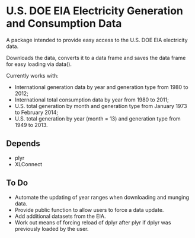 # U.S. DOE EIA Electricity Generation and Consumption Data

A package intended to provide easy access to the U.S. DOE EIA electricity data.

Downloads the data, converts it to a data frame and saves the data frame for easy loading via data().

Currently works with: 

* International generation data by year and generation type from 1980 to 2012;
* International total consumption data by year from 1980 to 2011;
* U.S. total generation by month and generation type from January 1973 to February 2014;
* U.S. total generation by year (month = 13) and generation type from 1949 to 2013.

## Depends

* plyr
* XLConnect

## To Do

* Automate the updating of year ranges when downloading and munging data.
* Provide public function to allow users to force a data update.
* Add additional datasets from the EIA.
* Work out means of forcing reload of dplyr after plyr if dplyr was previously loaded by the user.